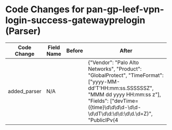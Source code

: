 # Code Changes for pan-gp-leef-vpn-login-success-gatewayprelogin (Parser)

| Code Change | Field Name | Before | After |
|-------------|------------|--------|-------|
| added_parser | N/A |  | {"Vendor": "Palo Alto Networks", "Product": "GlobalProtect", "TimeFormat": ["yyyy-MM-dd'T'HH:mm:ss.SSSSSSZ", "MMM dd yyyy HH:mm:ss z"], "Fields": ["devTime=({time}\d\d\d\d-\d\d-\d\dT\d\d:\d\d:\d\d\.\d+Z)", "PublicIPv(4|6)=(\s|({src_ip}((([0-9a-fA-F.]{0,4}):{1,2}){1,7}([0-9a-fA-F]){0,4})|(((25[0-5]|(2[0-4]|1\d|[0-9]|)\d)\.?\b){4}))(:({src_port}\d+))?)", "PrivateIPv(4|6)=(\s|({dest_ip}((([0-9a-fA-F.]{0,4}):{1,2}){1,7}([0-9a-fA-F]){0,4})|(((25[0-5]|(2[0-4]|1\d|[0-9]|)\d)\.?\b){4}))(:({dest_port}\d+))?)", "AuthMethod=({auth_method}[^=]+?)\s\w+=", "usrName=(({domain}[^\\\s]+)\\+)?({user}[\w\.\-\!\#\^\~]{1,40}\$?)", "DeviceName=({host}[\w\-.]+)", "Description=({additional_info}[^=]+)\s\w+=", "EventStatus=({result}[^=]+?)\s\w+=", "Palo Alto Networks\|Prisma Access\|2.1\|({event_name}[^|]+)\|", "EndpointDeviceName=({src_host}[\w\-.]+)", "EndpointOSVersion=({os}[^=]+?)\s\d", "SourceRegion=({src_country}[^=]+?)\s\w+=", "Portal=({app}GlobalProtect_External_Gateway)", "\ssrc=({src_ip}((([0-9a-fA-F.]{0,4}):{1,2}){1,7}([0-9a-fA-F]){0,4})|(((25[0-5]|(2[0-4]|1\d|[0-9]|)\d)\.?\b){4}))(:({src_port}\d+))?\s", "\sdst=({dest_ip}((([0-9a-fA-F.]{0,4}):{1,2}){1,7}([0-9a-fA-F]){0,4})|(((25[0-5]|(2[0-4]|1\d|[0-9]|)\d)\.?\b){4}))(:({dest_port}\d+))?", "\ssrcPort=({src_port}\d+)", "\sdstPort=({dest_port}\d+)", "proto=({protocol}[^\s]+)\s", "\sAction=({action}[^\s]+)", "\"host\":\"({host}[^\"]+)\"", "FromZone=({src_network_zone}[^=]+?)\s\w+=", "ToZone=({dest_network_zone}[^=]+?)\s\w+=", "InboundInterface=({src_interface}[^=]+?)\s\w+=", "OutboundInterface=({dest_interface}[^=]+?)\s\w+=", "Application=({network_app}[^=]+?)\s\w+=", "\ssrcPostNAT=({src_translated_ip}((([0-9a-fA-F.]{0,4}):{1,2}){1,7}([0-9a-fA-F]){0,4})|(((25[0-5]|(2[0-4]|1\d|[0-9]|)\d)\.?\b){4}))", "\sdstPostNAT=({dest_translated_ip}((([0-9a-fA-F.]{0,4}):{1,2}){1,7}([0-9a-fA-F]){0,4})|(((25[0-5]|(2[0-4]|1\d|[0-9]|)\d)\.?\b){4}))"], "Name": "pan-gp-leef-vpn-login-success-gatewayprelogin", "Conditions": ["LEEF:", "|Palo Alto Networks|", "cat=GLOBALPROTECT ", "Subtype", "|gateway-prelogin|"], "ParserVersion": "v1.0.0"} |